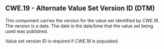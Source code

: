 ## CWE.19 - Alternate Value Set Version ID (DTM)

This component carries the version for the value set identified by _CWE.18_. The version is a date. The date is the date/time that the value set being used was published.

Value set version ID is required if _CWE.18_ is populated.
